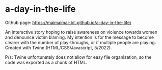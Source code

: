 # a-day-in-the-life
Github page: https://maimaimai-bit.github.io/a-day-in-the-life/ <br />

An interactive story hoping to raise awareness on violence towards women and denounce victim blaming. My intention is for the message to become clearer with the number of play-throughs, or if multiple people are playing. Created with Twine (HTML/CSS/Javascript, 5/2022).  

P/s: Twine unfortunately does not allow for easy file organization, so the code was exported as a chunk of HTML. 
